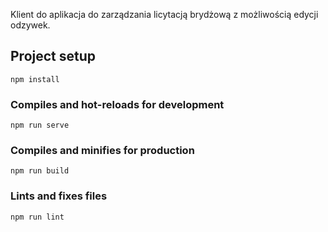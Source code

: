 Klient do aplikacja do zarządzania licytacją brydżową z możliwością edycji odzywek. 

## Project setup
```
npm install
```

### Compiles and hot-reloads for development
```
npm run serve
```

### Compiles and minifies for production
```
npm run build
```

### Lints and fixes files
```
npm run lint
```
